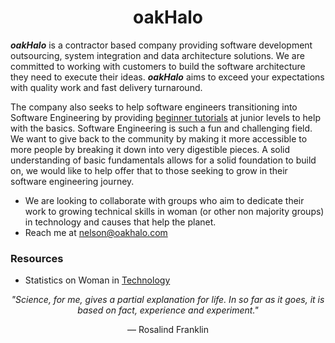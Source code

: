<H1 align="center">oakHalo</H1>

***oakHalo*** is a contractor based company providing software development outsourcing, system integration and data architecture solutions. We are committed to working with customers to build the software architecture they need to execute their ideas. ***oakHalo*** aims to exceed your expectations with quality work and fast delivery turnaround. 

The company also seeks to help software engineers transitioning into Software Engineering by providing [beginner tutorials](https://www.youtube.com/channel/UC_ii3eV-3La6l5e0YaLQyJw) at junior levels to help with the basics. Software Engineering is such a fun and challenging field. We want to give back to the community by making it more accessible to more people by breaking it down into very digestible pieces. A solid understanding of basic fundamentals allows for a solid foundation to build on, we would like to help offer that to those seeking to grow in their software engineering journey. 

- We are looking to collaborate with groups who aim to dedicate their work to growing technical skills in woman (or other non majority groups) in technology and causes that help the planet. 
- Reach me at nelson@oakhalo.com

### Resources
- Statistics on Woman in [Technology](https://www.computerscience.org/resources/women-in-computer-science/#:~:text=The%20Current%20State%20of%20Women%20in%20Computer%20Science&text=Yet%2C%20women%20only%20earn%2018,field%20in%20the%20United%20States)


  
<p align="center" ><em>"Science, for me, gives a partial explanation for life. In so far as it goes, it is based on fact, experience and experiment."</em> </p>
<p align="center" >— Rosalind Franklin</p>

<!--
**oakHalo/oakHalo** is a ✨ _special_ ✨ repository because its `README.md` (this file) appears on your GitHub profile.
- Link Instagram thing? 
- Youtube videos 
    - one per week might be good (make the shorts from segments of the long form videos & post)
    - Include inspiration quotes from here & update regularly https://www.yourtango.com/quotes/women-in-science-quotes
- Post projects that are relevent or basic skills sets required
- Consider a FOR WOMAN CODING BOOK for ENTRY LEVEL that pairs to the lessons in the Youtube Channel 
--- Include "you can to projects that teach you how to build websites & longer form videos for those types of projects"? 
--- AI projects
--- Data visualization
--- Lean into Analytics 
--- Main Languages (Javascript, Python, potentially expand to C# or Java or Ruby on Rails... IDK) 

TODO: 
- after >20K clients, make business cards? 
- Make LLC or consider other type of business type? 


Here are some ideas to get you started:

- 🔭 I’m currently working on ...
- 🌱 I’m currently learning ...
- 👯 I’m looking to collaborate on ...
- 🤔 I’m looking for help with ...
- 💬 Ask me about ...
- 📫 How to reach me: ...
- 😄 Pronouns: ...
- ⚡ Fun fact: ...
-->
